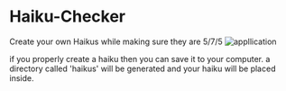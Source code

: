 # Haiku-Checker
Create your own Haikus while making sure they are 5/7/5
![appllication](https://ibb.co/bPVG04R)

if you properly create a haiku then you can save it to your computer.
a directory called 'haikus' will be generated and your haiku will be placed inside.

